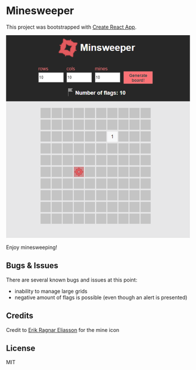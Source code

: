 Minesweeper
===========

This project was bootstrapped with [Create React App](https://github.com/facebookincubator/create-react-app).

![MineSweeper](./minesweeperCapture.PNG)

Enjoy minesweeping!

## Bugs & Issues
There are several known bugs and issues at this point:
* inability to manage large grids
* negative amount of flags is possible (even though an alert is presented)

## Credits
Credit to [Erik Ragnar Eliasson](http://www.erikeliasson.io/) for the mine icon

## License
MIT